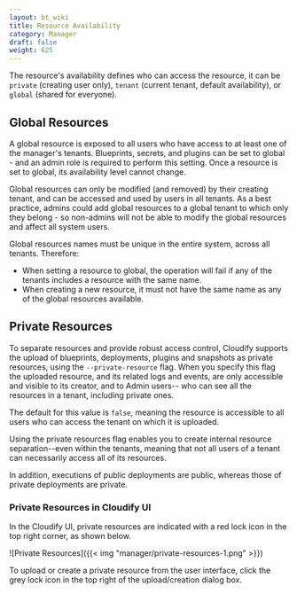 ```yaml
---
layout: bt_wiki
title: Resource Availability
category: Manager
draft: false
weight: 625
---
```


The resource's availability defines who can access the resource, it can be `private` (creating user only),
`tenant` (current tenant, default availability), or `global` (shared for everyone).


## Global Resources

A global resource is exposed to all users who have access to at least one of the manager's tenants.
Blueprints, secrets, and plugins can be set to global - and an admin role is required to perform this setting.
Once a resource is set to global, its availability level cannot change.

Global resources can only be modified (and removed) by their creating tenant, and can be accessed and used by users in all tenants.
As a best practice, admins could add global resources to a global tenant to which only they belong -
so non-admins will not be able to modify the global resources and affect all system users.

Global resources names must be unique in the entire system, across all tenants. Therefore:

- When setting a resource to global, the operation will fail if any of the tenants includes a resource with the same name.
- When creating a new resource, it must not have the same name as any of the global resources available.


## Private Resources

To separate resources and provide robust access control, Cloudify supports the upload of blueprints, deployments, plugins and snapshots as private resources, using the `--private-resource` flag.
When you specify this flag the uploaded resource, and its related logs and events, are only accessible and visible to its creator, and to Admin users-- who can see all the resources in a tenant, including private ones.

The default for this value is `false`, meaning the resource is accessible to all users who can access the tenant on which it is uploaded.

Using the private resources flag enables you to create internal resource separation--even within the tenants, meaning that not all users of a tenant can necessarily access all of its resources.

In addition, executions of public deployments are public, whereas those of private deployments are private.


### Private Resources in Cloudify UI

In the Cloudify UI, private resources are indicated with a red lock icon in the top right corner, as shown below.

![Private Resources]({{< img "manager/private-resources-1.png" >}})

To upload or create a private resource from the user interface, click the grey lock icon in the top right of the upload/creation dialog box.
